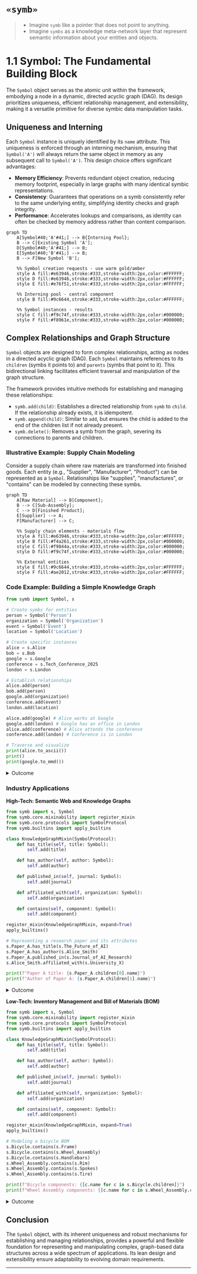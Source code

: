 # `«symb»`

> - Imagine `symb` like a pointer that does not point to anything. 
> - Imagine `symbs` as a knowledge meta-network layer that represent semantic information about your entities and objects.

# 1.1 Symbol: The Fundamental Building Block

The `Symbol` object serves as the atomic unit within the framework, embodying a node in a dynamic, directed acyclic graph (DAG). Its design prioritizes uniqueness, efficient relationship management, and extensibility, making it a versatile primitive for diverse symbic data manipulation tasks.

## Uniqueness and Interning

Each `Symbol` instance is uniquely identified by its `name` attribute. This uniqueness is enforced through an interning mechanism, ensuring that `Symbol('A')` will always return the same object in memory as any subsequent call to `Symbol('A')`. This design choice offers significant advantages:

-   **Memory Efficiency**: Prevents redundant object creation, reducing memory footprint, especially in large graphs with many identical symbic representations.
-   **Consistency**: Guarantees that operations on a symb consistently refer to the same underlying entity, simplifying identity checks and graph integrity.
-   **Performance**: Accelerates lookups and comparisons, as identity can often be checked by memory address rather than content comparison.

```mermaid
graph TD
    A[Symbol#40;'A'#41;] --> B{Interning Pool};
    B --> C[Existing Symbol 'A'];
    D[Symbol#40;'A'#41;] --> B;
    E[Symbol#40;'B'#41;] --> B;
    B --> F[New Symbol 'B'];

    %% Symbol creation requests - use warm gold/amber
    style A fill:#e63946,stroke:#333,stroke-width:2px,color:#FFFFFF;
    style D fill:#e63946,stroke:#333,stroke-width:2px,color:#FFFFFF;
    style E fill:#e76f51,stroke:#333,stroke-width:2px,color:#FFFFFF;
    
    %% Interning pool - central component
    style B fill:#9c6644,stroke:#333,stroke-width:2px,color:#FFFFFF;
    
    %% Symbol instances - results
    style C fill:#f9c74f,stroke:#333,stroke-width:2px,color:#000000;
    style F fill:#f8961e,stroke:#333,stroke-width:2px,color:#000000;
```

## Complex Relationships and Graph Structure

`Symbol` objects are designed to form complex relationships, acting as nodes in a directed acyclic graph (DAG). Each `Symbol` maintains references to its `children` (symbs it points to) and `parents` (symbs that point to it). This bidirectional linking facilitates efficient traversal and manipulation of the graph structure.

The framework provides intuitive methods for establishing and managing these relationships:

-   `symb.add(child)`: Establishes a directed relationship from `symb` to `child`. If the relationship already exists, it is idempotent.
-   `symb.append(child)`: Similar to `add`, but ensures the child is added to the end of the children list if not already present.
-   `symb.delete()`: Removes a symb from the graph, severing its connections to parents and children.

### Illustrative Example: Supply Chain Modeling

Consider a supply chain where raw materials are transformed into finished goods. Each entity (e.g., "Supplier", "Manufacturer", "Product") can be represented as a `Symbol`. Relationships like "supplies", "manufactures", or "contains" can be modeled by connecting these symbs.

```mermaid
graph TD
    A[Raw Material] --> B[Component];
    B --> C[Sub-Assembly];
    C --> D[Finished Product];
    E[Supplier] --> A;
    F[Manufacturer] --> C;

    %% Supply chain elements - materials flow
    style A fill:#e63946,stroke:#333,stroke-width:2px,color:#FFFFFF;
    style B fill:#f4a261,stroke:#333,stroke-width:2px,color:#000000;
    style C fill:#f9844a,stroke:#333,stroke-width:2px,color:#000000;
    style D fill:#f9c74f,stroke:#333,stroke-width:2px,color:#000000;
    
    %% External entities
    style E fill:#9c6644,stroke:#333,stroke-width:2px,color:#FFFFFF;
    style F fill:#ae2012,stroke:#333,stroke-width:2px,color:#FFFFFF;
```
### Code Example: Building a Simple Knowledge Graph

```python
from symb import Symbol, s

# Create symbs for entities
person = Symbol('Person')
organization = Symbol('Organization')
event = Symbol('Event')
location = Symbol('Location')

# Create specific instances
alice = s.Alice
bob = s.Bob
google = s.Google
conference = s.Tech_Conference_2025
london = s.London

# Establish relationships
alice.add(person)
bob.add(person)
google.add(organization)
conference.add(event)
london.add(location)

alice.add(google) # Alice works at Google
google.add(london) # Google has an office in London
alice.add(conference) # Alice attends the conference
conference.add(london) # Conference is in London

# Traverse and visualize
print(alice.to_ascii())
print()
print(google.to_mmd())
```
<details>
<summary>Outcome</summary>

```text
- Alice
  - Person
  - Google
    - Organization
    - London
      - Location
  - Tech_Conference_2025
    - Event

graph TD
    Google --> Organization
    Google --> London
    London --> Location
```

**Rendered Mermaid Diagram:**
```mermaid
graph TD
    Google --> Organization
    Google --> London
    London --> Location
```

</details>

### Industry Applications

**High-Tech: Semantic Web and Knowledge Graphs**
```python
from symb import s, Symbol
from symb.core.mixinability import register_mixin
from symb.core.protocols import SymbolProtocol
from symb.builtins import apply_builtins

class KnowledgeGraphMixin(SymbolProtocol):
    def has_title(self, title: Symbol):
        self.add(title)

    def has_author(self, author: Symbol):
        self.add(author)

    def published_in(self, journal: Symbol):
        self.add(journal)

    def affiliated_with(self, organization: Symbol):
        self.add(organization)

    def contains(self, component: Symbol):
        self.add(component)

register_mixin(KnowledgeGraphMixin, expand=True)
apply_builtins()

# Representing a research paper and its attributes
s.Paper_A.has_title(s.The_Future_of_AI)
s.Paper_A.has_author(s.Alice_Smith)
s.Paper_A.published_in(s.Journal_of_AI_Research)
s.Alice_Smith.affiliated_with(s.University_X)

print(f"Paper A title: {s.Paper_A.children[0].name}")
print(f"Author of Paper A: {s.Paper_A.children[1].name}")
```
<details>
<summary>Outcome</summary>

```text
Paper A title: The_Future_of_AI
Author of Paper A: Alice_Smith
```
</details>

**Low-Tech: Inventory Management and Bill of Materials (BOM)**
```python
from symb import s, Symbol
from symb.core.mixinability import register_mixin
from symb.core.protocols import SymbolProtocol
from symb.builtins import apply_builtins

class KnowledgeGraphMixin(SymbolProtocol):
    def has_title(self, title: Symbol):
        self.add(title)

    def has_author(self, author: Symbol):
        self.add(author)

    def published_in(self, journal: Symbol):
        self.add(journal)

    def affiliated_with(self, organization: Symbol):
        self.add(organization)

    def contains(self, component: Symbol):
        self.add(component)

register_mixin(KnowledgeGraphMixin, expand=True)
apply_builtins()

# Modeling a bicycle BOM
s.Bicycle.contains(s.Frame)
s.Bicycle.contains(s.Wheel_Assembly)
s.Bicycle.contains(s.Handlebars)
s.Wheel_Assembly.contains(s.Rim)
s.Wheel_Assembly.contains(s.Spokes)
s.Wheel_Assembly.contains(s.Tire)

print(f"Bicycle components: {[c.name for c in s.Bicycle.children]}")
print(f"Wheel Assembly components: {[c.name for c in s.Wheel_Assembly.children]}")
```
<details>
<summary>Outcome</summary>

```text
Bicycle components: ['Frame', 'Wheel_Assembly', 'Handlebars']
Wheel Assembly components: ['Rim', 'Spokes', 'Tire']
```
</details>

## Conclusion

The `Symbol` object, with its inherent uniqueness and robust mechanisms for establishing and managing relationships, provides a powerful and flexible foundation for representing and manipulating complex, graph-based data structures across a wide spectrum of applications. Its lean design and extensibility ensure adaptability to evolving domain requirements.

---
